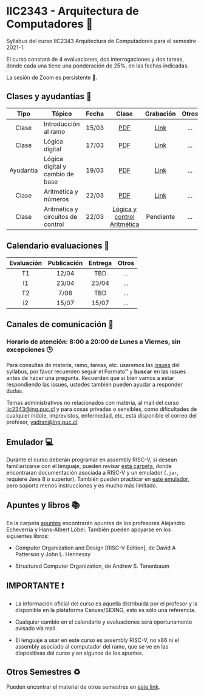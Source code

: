 # IIC2343 - Arquitectura de Computadores 💾

Syllabus del curso IIC2343 Arquitectura de Computadores para el semestre 2021-1. 

El curso constará de 4 evaluaciones, dos interrogaciones y dos tareas, donde cada una tiene una ponderación de 25%, en las fechas indicadas.

La sesión de Zoom es persistente 👀.

## Clases y ayudantías 🏫

| Tipo  | Tópico                             | Fecha        | Clase  | Grabación | Otros |
| :-:   | -                                  | :-:          | :-:    | :-:       | :-:   |
| Clase   | Introducción al ramo             | 15/03        | [PDF](../../tree/master/Clases/Presentation.pdf)    | [Link](https://zoom.us/rec/share/yromlzG-mapg_dTShlCHZvk5YvAqao2Ma7ml3rcrNTZT7DOr4ObqMeOvRwIfWW0.9zmymvFX0aXooX9j)       | ...   |
| Clase | Lógica digital | 17/03 | [PDF](../../tree/master/Clases/logicaDigital.pdf) | [Link](https://zoom.us/rec/share/i2Qw_QKWHttc5xEx-2i2JYG2x6k_5mm7ULPWZQfL8t9podZI8yEUHJCy4Jl8EV7o.A7ATh-8HiTzMGam8) | ...|
| Ayudantía | Lógica digital y cambio de base | 19/03 | [PDF](../../tree/master/Ayudantias/Ayudantia1.pdf) | [Link](https://drive.google.com/file/d/1O46QI9cAXZr20VVj0VYsDoNPHyFeG3g6/view?usp=sharing) | ... |
| Clase | Aritmética y números | 22/03 | [PDF](../../tree/master/Clases/aritmetica&numeros.pdf) | [Link](https://zoom.us/rec/share/jFV8a-uJKKVPWnnmjAB8telyoA-tKl3SokssSNF_L7NIIEapU6FNP4-3-aCX95_7.aYLIBeP-1AWdFprM) | ... |
| Clase | Aritmética y circuitos de control | 22/03 | [Lógica y control](../../tree/master/Clases/logicaDigital.pdf)  [Aritmética](../../tree/master/Clases/aritmetica&numeros.pdf)  | Pendiente | ... |    

## Calendario evaluaciones 📄

| Evaluación | Publicación | Entrega | Otros |
| :-:        | :-:         | :-:     | :-:   |
| T1 | 12/04 | TBD | ... |
| I1 | 23/04 | 23/04 | ... |
| T2 | 7/06 | TBD | ... |
| I2 | 15/07 | 15/07 | ... |

## Canales de comunicación 📩

### Horario de atención: 8:00 a 20:00 de Lunes a Viernes, sin excepciones 🕒

Para consultas de materia, ramo, tareas, etc. usaremos las [issues](https://github.com/IIC2343/syllabus-2021-1/issues) del syllabus, por favor recuerden seguir el Formato™ y **buscar** en las issues antes de hacer una pregunta. Recuerden que si bien vamos a estar respondiendo las issues, ustedes también pueden ayudar a responder dudas.

Temas administrativos no relacionados con materia, al mail del curso [iic2343@ing.puc.cl](mailto:iic2343@ing.puc.cl) y para cosas privadas o sensibles, como dificultades de cualquier índole, imprevistos, enfermedad, etc, está disponible el correo del profesor, [yadran@ing.puc.cl](mailto:yadran@ing.puc.cl).

## Emulador 💻

Durante el curso deberán programar en assembly RISC-V, si desean familiarizarse con el lenguaje, pueden revisar [esta carpeta](../../tree/master/Emulador), donde encontraran documentación asociada a RISC-V y un emulador (`.jar`, requiere Java 8 o superior). También pueden practicar en [este emulador](https://www.cs.cornell.edu/courses/cs3410/2019sp/riscv/interpreter/), pero soporta menos instrucciones y es mucho más limitado.

## Apuntes y libros 📚

En la carpeta [apuntes](../../tree/master/Apuntes) encontrarán apuntes de los profesores Alejandro Echeverría y Hans-Albert Löbel. También pueden apoyarse en los siguientes libros:

- Computer Organization and Design [RISC-V Edition], de David A Patterson y John L. Hennessy

- Structured Computer Organization, de Andrew S. Tanenbaum

## IMPORTANTE ❗

- La información oficial del curso es aquella distribuida por el profesor y la disponible en la plataforma Canvas/SIDING, esto es sólo una referencia.

- Cualquier cambio en el calendario y evaluaciones será oportunamente avisado vía mail.

- El lenguaje a usar en este curso es assembly RISC-V, no x86 ni el assembly asociado al computador del ramo, que se ve en las diapositivas del curso y en algunos de los apuntes.

## Otros Semestres ♻

Pueden encontrar el material de otros semestres en [este link](https://github.com/IIC2343/Syllabus-anteriores).
